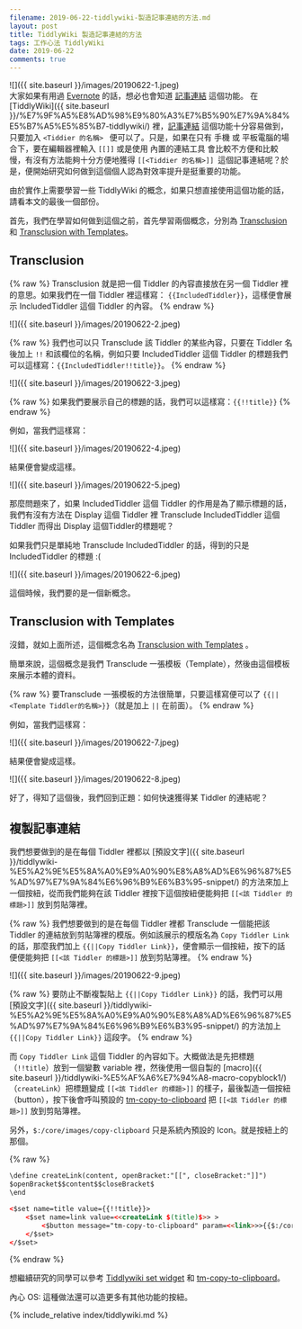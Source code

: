 ```yaml
---
filename: 2019-06-22-tiddlywiki-製造記事連結的方法.md
layout: post
title: TiddlyWiki 製造記事連結的方法
tags: 工作心法 TiddlyWiki
date: 2019-06-22
comments: true
---
```


![]({{ site.baseurl }}/images/20190622-1.jpeg)  
大家如果有用過 [Evernote](https://evernote.com/) 的話，想必也會知道 [記事連結](https://help.evernote.com/hc/zh-tw/articles/208313588-%E5%A6%82%E4%BD%95%E4%BD%BF%E7%94%A8-%E8%A8%98%E4%BA%8B%E9%80%A3%E7%B5%90-%E5%BF%AB%E9%80%9F%E5%9C%A8%E8%A8%98%E4%BA%8B%E4%B9%8B%E9%96%93%E9%80%A3%E6%8E%A5-) 這個功能。 在 [TiddlyWiki]({{ site.baseurl }}/%E7%9F%A5%E8%AD%98%E9%80%A3%E7%B5%90%E7%9A%84%E5%B7%A5%E5%85%B7-tiddlywiki/) 裡，[記事連結](https://tiddlywiki.com/static/Linking%2520in%2520WikiText.html) 這個功能十分容易做到，只要加入 `<Tiddier 的名稱> ` 便可以了。只是，如果在只有 手機 或 平板電腦的場合下，要在編輯器裡輸入 `[[]]` 或是使用 內置的連結工具 會比較不方便和比較慢，有沒有方法能夠十分方便地獲得 `[[<Tiddier 的名稱>]] `這個記事連結呢？於是，便開始研究如何做到這個個人認為對效率提升是挺重要的功能。

由於實作上需要學習一些 TiddlyWiki 的概念，如果只想直接使用這個功能的話，請看本文的最後一個部份。

首先，我們在學習如何做到這個之前，首先學習兩個概念，分別為 [Transclusion](https://tiddlywiki.com/static/Transclusion%2520in%2520WikiText.html) 和 [Transclusion with Templates](https://tiddlywiki.com/static/Transclusion%2520with%2520Templates.html)。

## Transclusion

{% raw %}
Transclusion 就是把一個 Tiddler 的內容直接放在另一個 Tiddler 裡的意思。如果我們在一個 Tiddler 裡這樣寫： `{{IncludedTiddler}}`，這樣便會展示 IncludedTiddler 這個 Tiddler 的內容。
{% endraw %}

![]({{ site.baseurl }}/images/20190622-2.jpeg)

{% raw %}
我們也可以只 Transclude 該 Tiddler 的某些內容，只要在 Tiddler 名後加上 `!!` 和該欄位的名稱，例如只要 IncludedTiddler 這個 Tiddler 的標題我們可以這樣寫：`{{IncludedTiddler!!title}}`。
{% endraw %}

![]({{ site.baseurl }}/images/20190622-3.jpeg)

{% raw %}
如果我們要展示自己的標題的話，我們可以這樣寫：`{{!!title}}`
{% endraw %}

例如，當我們這樣寫：

![]({{ site.baseurl }}/images/20190622-4.jpeg)

結果便會變成這樣。

![]({{ site.baseurl }}/images/20190622-5.jpeg)

那麼問題來了，如果 IncludedTiddler 這個 Tiddler 的作用是為了顯示標題的話，我們有沒有方法在 Display 這個 Tiddler 裡 Transclude IncludedTiddler 這個 Tiddler 而得出 Display 這個Tiddler的標題呢？

如果我們只是單純地 Transclude IncludedTiddler 的話，得到的只是 IncludedTiddler 的標題 :(

![]({{ site.baseurl }}/images/20190622-6.jpeg)

這個時候，我們要的是一個新概念。

## Transclusion with Templates

沒錯，就如上面所述，這個概念名為 [Transclusion with Templates](https://tiddlywiki.com/static/Transclusion%2520with%2520Templates.html) 。

簡單來說，這個概念是我們 Transclude 一張模板（Template），然後由這個模板來展示本體的資料。

{% raw %}
要Transclude 一張模板的方法很簡單，只要這樣寫便可以了 `{{||<Template Tiddler的名稱>}}`（就是加上 `||` 在前面）。
{% endraw %}

例如，當我們這樣寫：

![]({{ site.baseurl }}/images/20190622-7.jpeg)

結果便會變成這樣。

![]({{ site.baseurl }}/images/20190622-8.jpeg)

好了，得知了這個後，我們回到正題：如何快速獲得某 Tiddler 的連結呢？

## 複製記事連結

我們想要做到的是在每個 Tiddler 裡都以 [預設文字]({{ site.baseurl }}/tiddlywiki-%E5%A2%9E%E5%8A%A0%E9%A0%90%E8%A8%AD%E6%96%87%E5%AD%97%E7%9A%84%E6%96%B9%E6%B3%95-snippet/) 的方法來加上一個按紐，從而我們能夠在該 Tiddler 裡按下這個按紐便能夠把 `[[<該 Tiddler 的標題>]]` 放到剪貼簿裡。

{% raw %}
我們想要做到的是在每個 Tiddler 裡都 Transclude 一個能把該 Tiddler 的連結放到剪貼簿裡的模版。例如該展示的模版名為 `Copy Tiddler Link` 的話，那麼我們加上 `{{||Copy Tiddler Link}}`，便會顯示一個按紐，按下的話便便能夠把 `[[<該 Tiddler 的標題>]]` 放到剪貼簿裡。
{% endraw %}

![]({{ site.baseurl }}/images/20190622-9.jpeg)

{% raw %}
要防止不斷複製貼上 `{{||Copy Tiddler Link}}` 的話，我們可以用 [預設文字]({{ site.baseurl }}/tiddlywiki-%E5%A2%9E%E5%8A%A0%E9%A0%90%E8%A8%AD%E6%96%87%E5%AD%97%E7%9A%84%E6%96%B9%E6%B3%95-snippet/) 的方法加上 `{{||Copy Tiddler Link}}` 這段字。
{% endraw %}

而 `Copy Tiddler Link` 這個 Tiddler 的內容如下。大概做法是先把標題 （`!!title`）放到一個變數 variable 裡，然後使用一個自製的 [macro]({{ site.baseurl }}/tiddlywiki-%E5%AF%A6%E7%94%A8-macro-copyblock1/) （`createLink`）把標題變成 `[[<該 Tiddler 的標題>]]` 的樣子，最後製造一個按紐（button），按下後會呼叫預設的 [tm-copy-to-clipboard](https://tiddlywiki.com/static/WidgetMessage%253A%2520tm-copy-to-clipboard.html) 把 `[[<該 Tiddler 的標題>]]` 放到剪貼簿裡。

另外，`$:/core/images/copy-clipboard` 只是系統內預設的 Icon。就是按紐上的那個。

{% raw %}

```html
\define createLink(content, openBracket:"[[", closeBracket:"]]")
$openBracket$$content$$closeBracket$
\end

<$set name=title value={{!!title}}>
    <$set name=link value=<<createLink $(title)$>> >
        <$button message="tm-copy-to-clipboard" param=<<link>>>{{$:/core/images/copy-clipboard}}</$button>
    </$set>
</$set>
```
{% endraw %}

想繼續研究的同學可以參考 [Tiddlywiki set widget](https://tiddlywiki.com/static/SetWidget.html) 和 [tm-copy-to-clipboard](https://tiddlywiki.com/static/WidgetMessage%253A%2520tm-copy-to-clipboard.html)。

內心 OS: 這種做法還可以造更多有其他功能的按紐。



{% include_relative index/tiddlywiki.md %}






